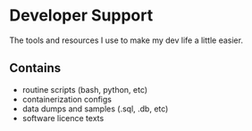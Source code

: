 
# Developer Support

The tools and resources I use to make my dev life a little easier.

## Contains
* routine scripts (bash, python, etc)
* containerization configs
* data dumps and samples (.sql, .db, etc)
* software licence texts